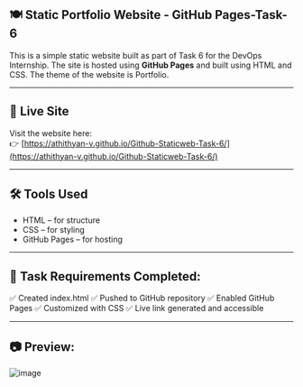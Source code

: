 ## 🍽️ Static Portfolio Website - GitHub Pages-Task-6

This is a simple static website built as part of Task 6 for the DevOps Internship. The site is hosted using **GitHub Pages** and built using HTML and CSS. The theme of the website is Portfolio.

---

## 🔗 Live Site

Visit the website here:  
👉 [https://athithyan-v.github.io/Github-Staticweb-Task-6/](https://athithyan-v.github.io/Github-Staticweb-Task-6/)

---

## 🛠️ Tools Used

- HTML – for structure
- CSS – for styling
- GitHub Pages – for hosting
  
---

## 📌 Task Requirements Completed:

✅ Created index.html
✅ Pushed to GitHub repository
✅ Enabled GitHub Pages
✅ Customized with CSS
✅ Live link generated and accessible

---

## 📷 Preview:

![image](https://github.com/user-attachments/assets/bc1f3aa4-62ba-4047-9ee3-cc9f8a02802b)


